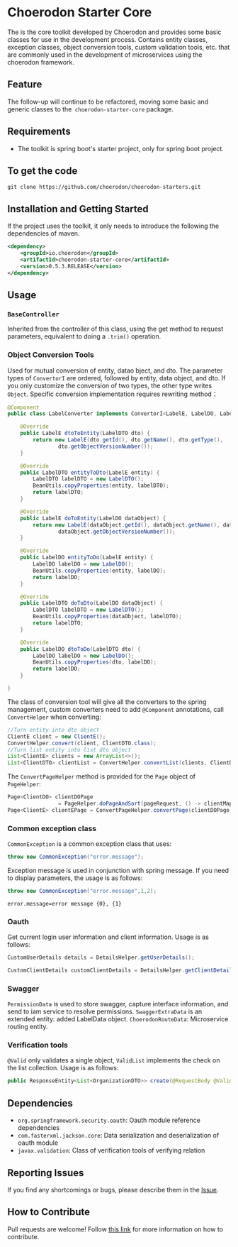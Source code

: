 # Choerodon Starter Core

The is the core toolkit developed by Choerodon and provides some basic classes for use in the development process. Contains entity classes, exception classes, object conversion tools, custom validation tools, etc. that are commonly used in the development of microservices using the choerodon framework.

## Feature

The follow-up will continue to be refactored, moving some basic and generic classes to the`` choerodon-starter-core`` package.

## Requirements

- The toolkit is spring boot's starter project, only for spring boot project.

## To get the code

```
git clone https://github.com/choerodon/choerodon-starters.git
```

## Installation and Getting Started

If the project uses the toolkit, it only needs to introduce the following the dependencies of maven.

```xml
<dependency>
    <groupId>io.choerodon</groupId>
    <artifactId>choerodon-starter-core</artifactId>
    <version>0.5.3.RELEASE</version>
</dependency>
```

## Usage


### `BaseController`

Inherited from the controller of this class, using the get method to request parameters, equivalent to doing a `.trim()` operation.

### Object Conversion Tools

Used for mutual conversion of entity, datao bject, and dto. The parameter types of `ConvertorI` are ordered, followed by entity, data object, and dto. If you only customize the conversion of two types, the other type writes `Object`.
Specific conversion implementation requires rewriting method：

```java
@Component
public class LabelConverter implements ConvertorI<LabelE, LabelDO, LabelDTO> {

    @Override
    public LabelE dtoToEntity(LabelDTO dto) {
        return new LabelE(dto.getId(), dto.getName(), dto.getType(),
                dto.getObjectVersionNumber());
    }

    @Override
    public LabelDTO entityToDto(LabelE entity) {
        LabelDTO labelDTO = new LabelDTO();
        BeanUtils.copyProperties(entity, labelDTO);
        return labelDTO;
    }

    @Override
    public LabelE doToEntity(LabelDO dataObject) {
        return new LabelE(dataObject.getId(), dataObject.getName(), dataObject.getType(),
                dataObject.getObjectVersionNumber());
    }

    @Override
    public LabelDO entityToDo(LabelE entity) {
        LabelDO labelDO = new LabelDO();
        BeanUtils.copyProperties(entity, labelDO);
        return labelDO;
    }

    @Override
    public LabelDTO doToDto(LabelDO dataObject) {
        LabelDTO labelDTO = new LabelDTO();
        BeanUtils.copyProperties(dataObject, labelDTO);
        return labelDTO;
    }

    @Override
    public LabelDO dtoToDo(LabelDTO dto) {
        LabelDO labelDO = new LabelDO();
        BeanUtils.copyProperties(dto, labelDO);
        return labelDO;
    }

}
```

The class of conversion tool will give all the converters to the spring management, custom converters need to add `@Component` annotations, call `ConvertHelper` when converting:

```java
//Turn entity into dto object
ClientE client = new ClientE();
ConvertHelper.convert(client, ClientDTO.class);
//Turn list entity into list dto object
List<ClientE> clients = new ArrayList<>();
List<ClientDTO> clientList = ConvertHelper.convertList(clients, ClientDTO.class);
```

The `ConvertPageHelper` method is provided for the `Page` object of `PageHelper`:

```java
Page<ClientDO> clientDOPage
                = PageHelper.doPageAndSort(pageRequest, () -> clientMapper.fulltextSearch(clientDO, params));
Page<ClientE> clientEPage = ConvertPageHelper.convertPage(clientDOPage, ClientE.class);
```

### Common exception class

`CommonException` is a common exception class that uses:

```java
throw new CommonException("error.message");
```

Exception message is used in conjunction with spring message. If you need to display parameters, the usage is as follows:

```java
throw new CommonException("error.message",1,2);
```

```properties
error.message=error message {0}, {1}
```

### Oauth

Get current login user information and client information. Usage is as follows:

```java
CustomUserDetails details = DetailsHelper.getUserDetails();
```

```java
CustomClientDetails customClientDetails = DetailsHelper.getClientDetails();
```

### Swagger

`PermissionData` is used to store swagger, capture interface information, and send to iam service to resolve permissions.
`SwaggerExtraData` is an extended entity: added LabelData object.
`ChoerodonRouteData`: Microservice routing entity.

### Verification tools

`@Valid` only validates a single object, `ValidList` implements the check on the list collection. Usage is as follows:

```java
public ResponseEntity<List<OrganizationDTO>> create(@RequestBody @Valid ValidList<OrganizationDTO> organizations) {}
```

## Dependencies

- ``org.springframework.security.oauth``: Oauth module reference dependencies
- ``com.fasterxml.jackson.core``: Data serialization and deserialization of oauth module
- ``javax.validation``: Class of verification tools of verifying relation

## Reporting Issues

If you find any shortcomings or bugs, please describe them in the [Issue](https://github.com/choerodon/choerodon/issues/new?template=issue_template.md).

## How to Contribute

Pull requests are welcome! Follow [this link](https://github.com/choerodon/choerodon/blob/master/CONTRIBUTING.md) for more information on how to contribute.